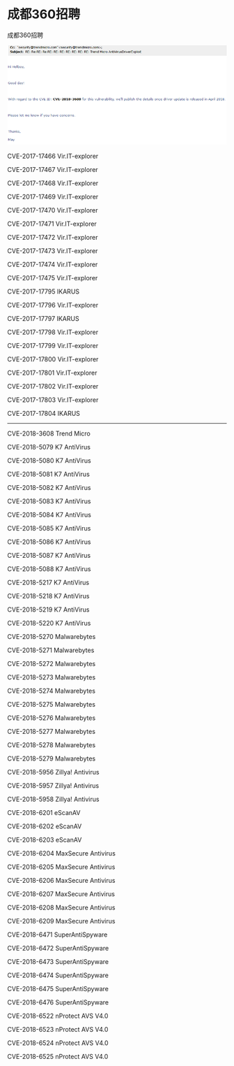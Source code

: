 # 成都360招聘
成都360招聘

![Alt text](https://github.com/ZhiyuanWang-Chengdu-Qihoo360/Trend_Micro_POC/blob/master/cve-2018-3608.png)

CVE-2017-17466   Vir.IT-explorer

CVE-2017-17467    Vir.IT-explorer

CVE-2017-17468    Vir.IT-explorer

CVE-2017-17469    Vir.IT-explorer

CVE-2017-17470    Vir.IT-explorer

CVE-2017-17471    Vir.IT-explorer

CVE-2017-17472    Vir.IT-explorer

CVE-2017-17473    Vir.IT-explorer

CVE-2017-17474    Vir.IT-explorer

CVE-2017-17475    Vir.IT-explorer

CVE-2017-17795    IKARUS

CVE-2017-17796    Vir.IT-explorer

CVE-2017-17797    IKARUS

CVE-2017-17798    Vir.IT-explorer

CVE-2017-17799    Vir.IT-explorer

CVE-2017-17800    Vir.IT-explorer

CVE-2017-17801    Vir.IT-explorer

CVE-2017-17802    Vir.IT-explorer

CVE-2017-17803    Vir.IT-explorer

CVE-2017-17804    IKARUS

----------------------------------------------------------------------------------

CVE-2018-3608     Trend Micro

CVE-2018-5079     K7 AntiVirus

CVE-2018-5080     K7 AntiVirus

CVE-2018-5081     K7 AntiVirus

CVE-2018-5082     K7 AntiVirus

CVE-2018-5083     K7 AntiVirus

CVE-2018-5084     K7 AntiVirus

CVE-2018-5085     K7 AntiVirus

CVE-2018-5086     K7 AntiVirus

CVE-2018-5087     K7 AntiVirus

CVE-2018-5088     K7 AntiVirus

CVE-2018-5217     K7 AntiVirus

CVE-2018-5218     K7 AntiVirus

CVE-2018-5219     K7 AntiVirus

CVE-2018-5220     K7 AntiVirus

CVE-2018-5270     Malwarebytes

CVE-2018-5271     Malwarebytes

CVE-2018-5272     Malwarebytes

CVE-2018-5273     Malwarebytes

CVE-2018-5274     Malwarebytes

CVE-2018-5275     Malwarebytes

CVE-2018-5276     Malwarebytes

CVE-2018-5277     Malwarebytes

CVE-2018-5278     Malwarebytes

CVE-2018-5279     Malwarebytes

CVE-2018-5956     Zillya! Antivirus

CVE-2018-5957     Zillya! Antivirus

CVE-2018-5958     Zillya! Antivirus

CVE-2018-6201     eScanAV

CVE-2018-6202     eScanAV

CVE-2018-6203     eScanAV

CVE-2018-6204     MaxSecure Antivirus

CVE-2018-6205     MaxSecure Antivirus

CVE-2018-6206     MaxSecure Antivirus

CVE-2018-6207     MaxSecure Antivirus

CVE-2018-6208     MaxSecure Antivirus

CVE-2018-6209     MaxSecure Antivirus

CVE-2018-6471     SuperAntiSpyware

CVE-2018-6472     SuperAntiSpyware

CVE-2018-6473     SuperAntiSpyware

CVE-2018-6474     SuperAntiSpyware

CVE-2018-6475     SuperAntiSpyware

CVE-2018-6476     SuperAntiSpyware

CVE-2018-6522     nProtect AVS V4.0

CVE-2018-6523     nProtect AVS V4.0

CVE-2018-6524     nProtect AVS V4.0

CVE-2018-6525     nProtect AVS V4.0
